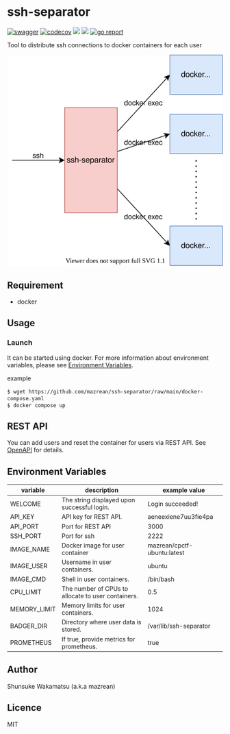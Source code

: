 # ssh-separator
[![swagger](https://img.shields.io/badge/swagger-docs-brightgreen)](https://mazrean.github.io/ssh-separator/openapi/)
[![codecov](https://codecov.io/gh/mazrean/ssh-separator/branch/main/graph/badge.svg)](https://codecov.io/gh/mazrean/ssh-separator)
[![](https://github.com/mazrean/ssh-separator/workflows/CI/badge.svg)](https://github.com/mazrean/ssh-separator/actions)
[![](https://github.com/mazrean/ssh-separator/workflows/Release/badge.svg)](https://github.com/mazrean/ssh-separator/actions)
[![go report](https://goreportcard.com/badge/mazrean/ssh-separator)](https://goreportcard.com/report/mazrean/ssh-separator)

Tool to distribute ssh connections to docker containers for each user

![](docs/image/architecture.drawio.svg)

## Requirement

* docker

## Usage
### Launch
It can be started using docker.
For more information about environment variables, please see [Environment Variables](#environment-variables).

example
```
$ wget https://github.com/mazrean/ssh-separator/raw/main/docker-compose.yaml
$ docker compose up
```

## REST API
You can add users and reset the container for users via REST API.
See [OpenAPI](https://mazrean.github.io/ssh-separator/openapi/) for details.

## Environment Variables
|variable|description|example value|
|-|-|-|
|WELCOME|The string displayed upon successful login.|Login succeeded!|
|API_KEY|API key for REST API.|aeneexiene7uu3fie4pa|
|API_PORT|Port for REST API|3000|
|SSH_PORT|Port for ssh|2222|
|IMAGE_NAME|Docker image for user container|mazrean/cpctf-ubuntu:latest|
|IMAGE_USER|Username in user containers.|ubuntu|
|IMAGE_CMD|Shell in user containers.|/bin/bash|
|CPU_LIMIT|The number of CPUs to allocate to user containers.|0.5|
|MEMORY_LIMIT|Memory limits for user containers.|1024|
|BADGER_DIR|Directory where user data is stored.|/var/lib/ssh-separator|
|PROMETHEUS|If true, provide metrics for prometheus.|true|

## Author
Shunsuke Wakamatsu (a.k.a mazrean)

## Licence
MIT

